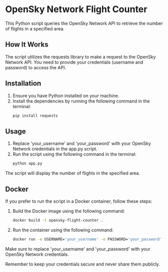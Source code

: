 # OpenSky Network Flight Counter
This Python script queries the OpenSky Network API to retrieve the number of flights in a specified area.

## How It Works
The script utilizes the requests library to make a request to the OpenSky Network API. You need to provide your credentials (username and password) to access the API.

## Installation
1. Ensure you have Python installed on your machine.
2. Install the dependencies by running the following command in the terminal:
    ```bash
    pip install requests
    ```

## Usage
1. Replace 'your_username' and 'your_password' with your OpenSky Network credentials in the app.py script.
2. Run the script using the following command in the terminal:
    ```bash
    python app.py
    ```
The script will display the number of flights in the specified area.

## Docker
If you prefer to run the script in a Docker container, follow these steps:
1. Build the Docker image using the following command:
    ```bash
    docker build -t opensky-flight-counter .
    ```
2. Run the container using the following command:
    ```bash
    docker run -e USERNAME='your_username' -e PASSWORD='your_password' opensky-flight-counter
    ```
Make sure to replace 'your_username' and 'your_password' with your OpenSky Network credentials.

Remember to keep your credentials secure and never share them publicly.
